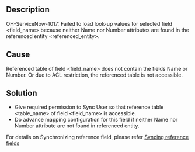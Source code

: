 ## Description

OH-ServiceNow-1017: Failed to load look-up values for selected field &lt;field_name&gt; because neither Name nor Number attributes are found in the referenced entity &lt;referenced_entity&gt;.

## Cause

Referenced table of field &lt;field_name&gt; does not contain the fields Name or Number. Or due to ACL restriction, the referenced table is not accessible.

## Solution

* Give required permission to Sync User so that reference table &lt;table_name&gt; of field &lt;field_name&gt; is accessible.
* Do advance mapping configuration for this field if neither Name nor Number attribute are not found in referenced entity.

For details on Synchronizing reference field, please refer [Syncing reference fields](../../../../connectors/servicenow.md#syncing-reference-fields)
